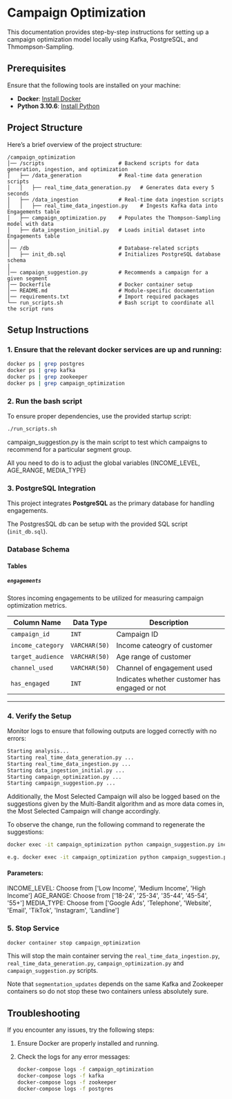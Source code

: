 # Campaign Optimization

This documentation provides step-by-step instructions for setting up a campaign optimization model locally using Kafka, PostgreSQL, and Thmompson-Sampling.

## Prerequisites

Ensure that the following tools are installed on your machine:
- **Docker**: [Install Docker](https://docs.docker.com/get-docker/)
- **Python 3.10.6**: [Install Python](https://www.python.org/downloads/)

## Project Structure

Here’s a brief overview of the project structure:

```
/campaign_optimization 
│── /scripts                        # Backend scripts for data generation, ingestion, and optimization  
│   ├── /data_generation            # Real-time data generation scripts  
│   │   ├── real_time_data_generation.py   # Generates data every 5 seconds  
│   ├── /data_ingestion             # Real-time data ingestion scripts  
│   │   ├── real_time_data_ingestion.py    # Ingests Kafka data into Engagements table  
│   ├── campaign_optimization.py    # Populates the Thompson-Sampling model with data  
│   ├── data_ingestion_initial.py   # Loads initial dataset into Engagements table  
│  
│── /db                             # Database-related scripts  
│   ├── init_db.sql                 # Initializes PostgreSQL database schema  
│  
│── campaign_suggestion.py          # Recommends a campaign for a given segment  
│── Dockerfile                      # Docker container setup
│── README.md                       # Module-specific documentation
│── requirements.txt                # Import required packages
└── run_scripts.sh                  # Bash script to coordinate all the script runs
```

## Setup Instructions

### 1. Ensure that the relevant docker services are up and running:

```bash
docker ps | grep postgres
docker ps | grep kafka
docker ps | grep zookeeper
docker ps | grep campaign_optimization
```

### 2. Run the bash script

To ensure proper dependencies, use the provided startup script:

```bash
./run_scripts.sh
```

campaign_suggestion.py  is the main script to test which campaigns to recommend for a particular segment group. 

All you need to do is to adjust the global variables (INCOME_LEVEL, AGE_RANGE, MEDIA_TYPE)
 
### 3. PostgreSQL Integration  

This project integrates **PostgreSQL** as the primary database for handling engagements.

The PostgresSQL db can be setup with the provided SQL script (`init_db.sql`).

### **Database Schema**  

#### **Tables**  

##### **`engagements`**  
Stores incoming engagements to be utilized for measuring campaign optimization metrics.  

| Column Name        | Data Type   | Description |
|-------------------|------------|-------------|
| `campaign_id`   | `INT` | Campaign ID |
| `income_category`     | `VARCHAR(50)` | Income cateogry of customer |
| `target_audience` | `VARCHAR(50)` | Age range of customer |
| `channel_used` | `VARCHAR(50)` | Channel of engagement used |
| `has_engaged` | `INT` | Indicates whether customer has engaged or not |

---

### 4. Verify the Setup

Monitor logs to ensure that following outputs are logged correctly with no errors:

```bash
Starting analysis...
Starting real_time_data_generation.py ...
Starting real_time_data_ingestion.py ...
Starting data_ingestion_initial.py ...
Starting campaign_optimization.py ...
Starting campaign_suggestion.py ...
```
Additionally, the Most Selected Campaign will also be logged based on the suggestions given by the Multi-Bandit algorithm and as more data comes in, the Most Selected Campaign will change accordingly. 

To observe the change, run the following command to regenerate the suggestions:

```bash
docker exec -it campaign_optimization python campaign_suggestion.py income_level age_range media_type

e.g. docker exec -it campaign_optimization python campaign_suggestion.py "High Income" "25-34" "Google Ads"
```

#### Parameters:

INCOME_LEVEL: Choose from ['Low Income', 'Medium Income', 'High Income']
AGE_RANGE: Choose from ['18-24', '25-34', '35-44', '45-54', '55+']
MEDIA_TYPE: Choose from ['Google Ads', 'Telephone', 'Website', 'Email', 'TikTok', 'Instagram', 'Landline']

### 5. Stop Service

```bash
docker container stop campaign_optimization
```

This will stop the main container serving the `real_time_data_ingestion.py`, `real_time_data_generation.py`, `campaign_optimization.py` and `campaign_suggestion.py` scripts.

Note that `segmentation_updates` depends on the same Kafka and Zookeeper containers so do not stop these two containers unless absolutely sure.

## Troubleshooting

If you encounter any issues, try the following steps:
1. Ensure Docker are properly installed and running.
2. Check the logs for any error messages:

   ```bash
   docker-compose logs -f campaign_optimization
   docker-compose logs -f kafka
   docker-compose logs -f zookeeper
   docker-compose logs -f postgres
   ```